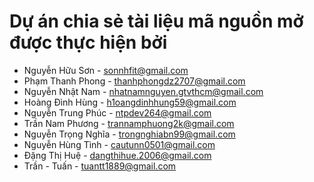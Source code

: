 # Dự án chia sẻ tài liệu mã nguồn mở được thực hiện bởi

- Nguyễn Hữu Sơn - sonnhfit@gmail.com 
- Phạm Thanh Phong - thanhphongdz2707@gmail.com
- Nguyễn Nhật Nam - nhatnamnguyen.gtvthcm@gmail.com
- Hoàng Đình Hùng - h1oangdinhhung59@gmail.com
- Nguyễn Trung Phúc - ntpdev264@gmail.com
- Trần Nam Phương - trannamphuong2k@gmail.com
- Nguyễn Trọng Nghĩa - trongnghiabn99@gmail.com
- Nguyễn Hùng Tình - cautunn0501@gmail.com
- Đặng Thị Huệ - dangthihue.2006@gmail.com
- Trần - Tuấn - tuantt1889@gmail.com
